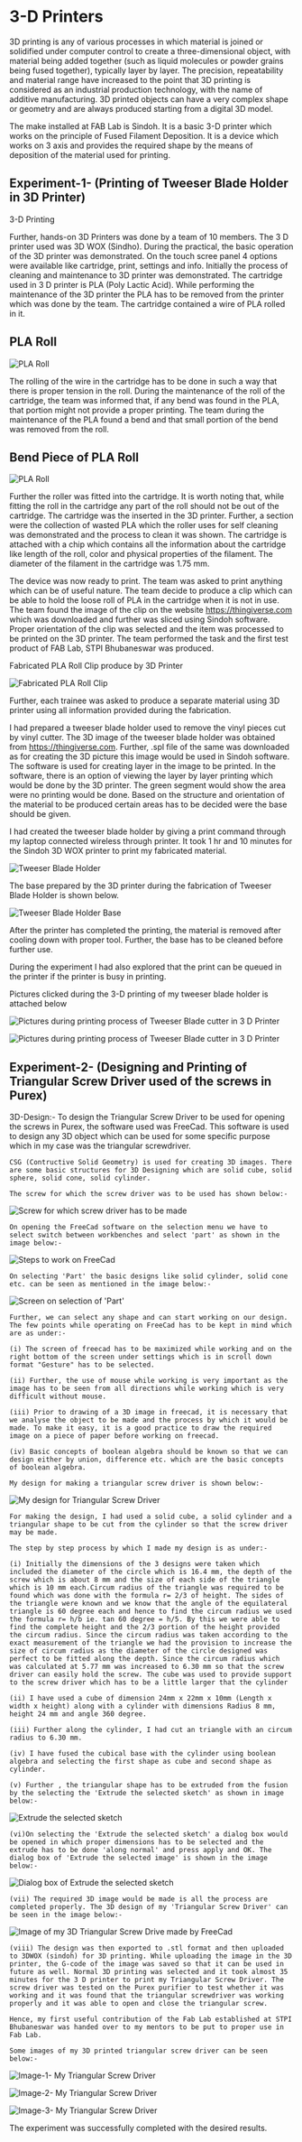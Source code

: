 # 3-D Printers 

3D printing is any of various processes in which material is joined or solidified under computer control to create a three-dimensional object, with material being added together (such as liquid molecules or powder grains being fused together), typically layer by layer. The precision, repeatability and material range have increased to the point that 3D printing is considered as an industrial production technology, with the name of additive manufacturing. 3D printed objects can have a very complex shape or geometry and are always produced starting from a digital 3D model.

The make installed at FAB Lab is Sindoh. It is a basic 3-D printer which works on the principle of Fused Filament Deposition. It is a device which works on 3 axis and provides the required shape by the means of deposition of the material used for printing.

## Experiment-1- (Printing of Tweeser Blade Holder in 3D Printer)

3-D Printing

Further, hands-on 3D Printers was done by a team of 10 members. The 3 D printer used was 3D WOX (Sindho). During the practical, the basic operation of the 3D printer was demonstrated. On the touch scree panel 4 options were available like cartridge, print, settings and info. Initially the process of cleaning and maintenance to 3D printer was demonstrated. The cartridge used in 3 D printer is PLA (Poly Lactic Acid). While performing the maintenance of the 3D printer the PLA has to be removed from the printer which was done by the team. The cartridge contained a wire of PLA rolled in it. 

## PLA Roll

![PLA Roll](img/PLA-roll.jpg "PLA Roll")


The rolling of the wire in the cartridge has to be done in such a way that there is proper tension in the roll. During the maintenance of the roll of the cartridge, the team was informed that, if any bend was found in the PLA, that portion might not provide a proper printing. The team during the maintenance of the PLA found a bend and that small portion of the bend was removed from the roll.

## Bend Piece of PLA Roll

![PLA Roll](img/Bendedpiece-PLA-Roll.jpg "Bended Piece of PLA Roll")

 Further the roller was fitted into the cartridge. It is worth noting that, while fitting the roll in the cartridge any part of the roll should not be out of the cartridge. The cartridge was the inserted in the 3D printer. Further, a section were the collection of wasted PLA which the roller uses for self cleaning was demonstrated and the process to clean it was shown. The cartridge is attached with a chip which contains all the information about the cartridge like length of the roll, color and physical properties of the filament. The diameter of the filament in the cartridge was 1.75 mm.

The device was now ready to print. The team was asked to print anything which can be of useful nature. The team decide to produce a clip which can be able to hold the loose roll of PLA in the cartridge when it is not in use. The team found the image of the clip on the website https://thingiverse.com which was downloaded and further was sliced using Sindoh software. Proper orientation of the clip was selected and the item was processed to be printed on the 3D printer. The team performed the task and the first test product of FAB Lab, STPI Bhubaneswar was produced.

 Fabricated PLA Roll Clip produce by 3D Printer

![Fabricated PLA Roll Clip](img/fabricated-clip.jpg "Fabricated PLA Roll Clip")

Further, each trainee was asked to produce a separate material using 3D printer using all information provided during the fabrication. 

I had prepared a tweeser blade holder used to remove the vinyl pieces cut by vinyl cutter. The 3D image of the tweeser blade holder was obtained from https://thingiverse.com. Further, .spl file of the same was downloaded as for creating the 3D picture this image would be used in Sindoh software. The software is used for creating layer in the image to be printed. In the software, there is an option of viewing the layer by layer printing which would be done by the 3D printer. The green segment would show the area were no printing would be done. Based on the structure and orientation of the material to be produced certain areas has to be decided were the base should be given. 

I had created the tweeser blade holder by giving a print command through my laptop connected wireless through printer. It took 1 hr and 10 minutes for the Sindoh 3D WOX printer to print my fabricated material.

![Tweeser Blade Holder](img/tweeserbladeholder.jpg "Fabricated Tweeser Blade Holder")

The base prepared by the 3D printer during the fabrication of Tweeser Blade Holder is shown below.

![Tweeser Blade Holder Base](img/tweeserbladebase.jpg "Base prepared 3D printer")

After the printer has completed the printing, the material is removed after cooling down with proper tool. Further, the base has to be cleaned before further use.

During the experiment I had also explored that the print can be queued in the printer if the printer is busy in printing.

Pictures clicked during the 3-D printing of my tweeser blade holder is attached below

![Pictures during printing process of Tweeser Blade cutter in 3 D Printer](img/pic-3d-printing-process.jpg "Pictures during printing process of Tweeser Blade cutter in 3 D Printer")

![Pictures during printing process of Tweeser Blade cutter in 3 D Printer](img/pic-3d-printing-process-2.jpg "Pictures during printing process of Tweeser Blade cutter in 3 D Printer")

## Experiment-2- (Designing and Printing of Triangular Screw Driver used of the screws in Purex)

3D-Design:- To design the Triangular Screw Driver to be used for opening the screws in Purex, the software used was FreeCad. This software is used to design any 3D object which can be used for some specific purpose which in my case was the triangular screwdriver. 

    CSG (Contructive Solid Geometry) is used for creating 3D images. There are some basic structures for 3D Designing which are solid cube, solid sphere, solid cone, solid cylinder.

    The screw for which the screw driver was to be used has shown below:-

![Screw for which screw driver has to be made](img/freecad-1.jpg "Screw for which screw driver has to be made") 

    On opening the FreeCad software on the selection menu we have to select switch between workbenches and select 'part' as shown in the image below:-

![Steps to work on FreeCad](img/freecad-2.jpg "Step-1 to work on Free Cad")

    On selecting 'Part' the basic designs like solid cylinder, solid cone etc. can be seen as mentioned in the image below:-

![Screen on selection of 'Part'](img/freecad-3.jpg)

    Further, we can select any shape and can start working on our design. The few points while operating on FreeCad has to be kept in mind which are as under:-

    (i) The screen of freecad has to be maximized while working and on the right bottom of the screen under settings which is in scroll down format "Gesture" has to be selected.

    (ii) Further, the use of mouse while working is very important as the image has to be seen from all directions while working which is very difficult without mouse.

    (iii) Prior to drawing of a 3D image in freecad, it is necessary that we analyse the object to be made and the process by which it would be made. To make it easy, it is a good practice to draw the required image on a piece of paper before working on freecad. 

    (iv) Basic concepts of boolean algebra should be known so that we can design either by union, difference etc. which are the basic concepts of boolean algebra.

    My design for making a triangular screw driver is shown below:-

![My design for Triangular Screw Driver](img/freecad-4.jpg "My design for Triangular Screw Driver") 

    For making the design, I had used a solid cube, a solid cylinder and a triangular shape to be cut from the cylinder so that the screw driver may be made.

    The step by step process by which I made my design is as under:-

    (i) Initially the dimensions of the 3 designs were taken which included the diameter of the circle which is 16.4 mm, the depth of the screw which is about 8 mm and the size of each side of the triangle which is 10 mm each.Circum radius of the triangle was required to be found which was done with the formula r= 2/3 of height. The sides of the triangle were known and we know that the angle of the equilateral triangle is 60 degree each and hence to find the circum radius we used the formula r= h/b ie. tan 60 degree = h/5. By this we were able to find the complete height and the 2/3 portion of the height provided the circum radius. Since the circum radius was taken according to the exact measurement of the triangle we had the provision to increase the size of circum radius as the diameter of the circle designed was perfect to be fitted along the depth. Since the circum radius which was calculated at 5.77 mm was increased to 6.30 mm so that the screw driver can easily hold the screw. The cube was used to provide support to the screw driver which has to be a little larger that the cylinder

    (ii) I have used a cube of dimension 24mm x 22mm x 10mm (Length x width x height) along with a cylinder with dimensions Radius 8 mm, height 24 mm and angle 360 degree.

    (iii) Further along the cylinder, I had cut an triangle with an circum radius to 6.30 mm.

    (iv) I have fused the cubical base with the cylinder using boolean algebra and selecting the first shape as cube and second shape as cylinder. 

    (v) Further , the triangular shape has to be extruded from the fusion by the selecting the 'Extrude the selected sketch' as shown in image below:-

![Extrude the selected sketch](img/freecad-5.jpg "Extrude the selected sketch") 

    (vi)On selecting the 'Extrude the selected sketch' a dialog box would be opened in which proper dimensions has to be selected and the extrude has to be done 'along normal' and press apply and OK. The dialog box of 'Extrude the selected image' is shown in the image below:-

![Dialog box of Extrude the selected sketch](img/freecad-6.jpg "Dialog box of Extrude the selected sketch")

    (vii) The required 3D image would be made is all the process are completed properly. The 3D design of my 'Triangular Screw Driver' can be seen in the image below:-

![Image of my 3D Triangular Screw Drive made by FreeCad](img/freecad-7.jpg "Image of my 3D Triangular Screw Drive made by FreeCad")

    (viii) The design was then exported to .stl format and then uploaded to 3DWOX (sindoh) for 3D printing. While uploading the image in the 3D printer, the G-code of the image was saved so that it can be used in future as well. Normal 3D printing was selected and it took almost 35 minutes for the 3 D printer to print my Triangular Screw Driver. The screw driver was tested on the Purex purifier to test whether it was working and it was found that the triangular screwdriver was working properly and it was able to open and close the triangular screw. 

    Hence, my first useful contribution of the Fab Lab established at STPI Bhubaneswar was handed over to my mentors to be put to proper use in Fab Lab.

    Some images of my 3D printed triangular screw driver can be seen below:-

![ Image-1- My Triangular Screw Driver](img/freecad-8.jpg "Image-1- My Triangular Screw Driver")

![ Image-2- My Triangular Screw Driver](img/freecad-9.jpg "Image-2- My Triangular Screw Driver")

![ Image-3- My Triangular Screw Driver](img/freecad-10.jpg "Image-3- My Triangular Screw Driver")

The experiment was successfully completed with the desired results.